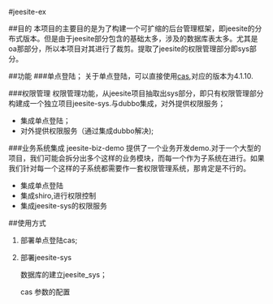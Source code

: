 #jeesite-ex

##目的
本项目的主要目的是为了构建一个可扩缩的后台管理框架，即jeesite的分布式版本。但是由于jeesite部分包含的基础太多，涉及的数据库表太多。尤其是 oa那部分，所以本项目对其进行了裁剪。提取了jeesite的权限管理部分即sys部分。


##功能
###单点登陆；
关于单点登陆，可以直接使用[cas](https://github.com/zhuzhong/cas-web),对应的版本为4.1.10.


###权限管理
权限管理功能，从jeesite项目抽取出sys部分，即只有权限管理部分构建成一个独立项目jeesite-sys.与dubbo集成，对外提供权限服务；

* 	集成单点登陆；
* 	对外提供权限服务（通过集成dubbo解决);
	
###业务系统集成
jeesite-biz-demo 提供了一个业务开发demo.对于一个大型的项目，我们可能会拆分出多个这样的业务模块，而每一个作为子系统在进行。如果我们针对每一个这样的子系统都需要作一套权限管理系统，那肯定是不行的。

* 	集成单点登陆
* 	集成shiro,进行权限控制
* 	集成jeesite-sys的权限服务



##使用方式
1. 部署单点登陆cas;
1. 部署jeesite-sys
	
	数据库的建立jeesite_sys；
	
	cas 参数的配置

